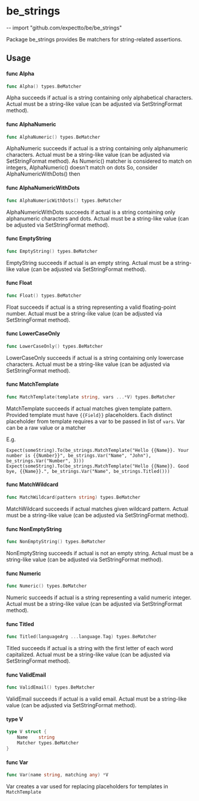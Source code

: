 # be_strings
--
    import "github.com/expectto/be/be_strings"

Package be_strings provides Be matchers for string-related assertions.

## Usage

#### func  Alpha

```go
func Alpha() types.BeMatcher
```
Alpha succeeds if actual is a string containing only alphabetical characters.
Actual must be a string-like value (can be adjusted via SetStringFormat method).

#### func  AlphaNumeric

```go
func AlphaNumeric() types.BeMatcher
```
AlphaNumeric succeeds if actual is a string containing only alphanumeric
characters. Actual must be a string-like value (can be adjusted via
SetStringFormat method). As Numeric() matcher is considered to match on
integers, AlphaNumeric() doesn't match on dots So, consider
AlphaNumericWithDots() then

#### func  AlphaNumericWithDots

```go
func AlphaNumericWithDots() types.BeMatcher
```
AlphaNumericWithDots succeeds if actual is a string containing only alphanumeric
characters and dots. Actual must be a string-like value (can be adjusted via
SetStringFormat method).

#### func  EmptyString

```go
func EmptyString() types.BeMatcher
```
EmptyString succeeds if actual is an empty string. Actual must be a string-like
value (can be adjusted via SetStringFormat method).

#### func  Float

```go
func Float() types.BeMatcher
```
Float succeeds if actual is a string representing a valid floating-point number.
Actual must be a string-like value (can be adjusted via SetStringFormat method).

#### func  LowerCaseOnly

```go
func LowerCaseOnly() types.BeMatcher
```
LowerCaseOnly succeeds if actual is a string containing only lowercase
characters. Actual must be a string-like value (can be adjusted via
SetStringFormat method).

#### func  MatchTemplate

```go
func MatchTemplate(template string, vars ...*V) types.BeMatcher
```
MatchTemplate succeeds if actual matches given template pattern. Provided
template must have `{{Field}}` placeholders. Each distinct placeholder from
template requires a var to be passed in list of `vars`. Var can be a raw value
or a matcher

E.g.

    Expect(someString).To(be_strings.MatchTemplate("Hello {{Name}}. Your number is {{Number}}", be_strings.Var("Name", "John"), be_strings.Var("Number", 3)))
    Expect(someString).To(be_strings.MatchTemplate("Hello {{Name}}. Good bye, {{Name}}.", be_strings.Var("Name", be_strings.Titled()))

#### func  MatchWildcard

```go
func MatchWildcard(pattern string) types.BeMatcher
```
MatchWildcard succeeds if actual matches given wildcard pattern. Actual must be
a string-like value (can be adjusted via SetStringFormat method).

#### func  NonEmptyString

```go
func NonEmptyString() types.BeMatcher
```
NonEmptyString succeeds if actual is not an empty string. Actual must be a
string-like value (can be adjusted via SetStringFormat method).

#### func  Numeric

```go
func Numeric() types.BeMatcher
```
Numeric succeeds if actual is a string representing a valid numeric integer.
Actual must be a string-like value (can be adjusted via SetStringFormat method).

#### func  Titled

```go
func Titled(languageArg ...language.Tag) types.BeMatcher
```
Titled succeeds if actual is a string with the first letter of each word
capitalized. Actual must be a string-like value (can be adjusted via
SetStringFormat method).

#### func  ValidEmail

```go
func ValidEmail() types.BeMatcher
```
ValidEmail succeeds if actual is a valid email. Actual must be a string-like
value (can be adjusted via SetStringFormat method).

#### type V

```go
type V struct {
	Name    string
	Matcher types.BeMatcher
}
```


#### func  Var

```go
func Var(name string, matching any) *V
```
Var creates a var used for replacing placeholders for templates in
`MatchTemplate`
